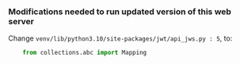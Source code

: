 ### Modifications needed to run updated version of this web server

Change `venv/lib/python3.10/site-packages/jwt/api_jws.py : 5`,  to: 
```python
    from collections.abc import Mapping
```
